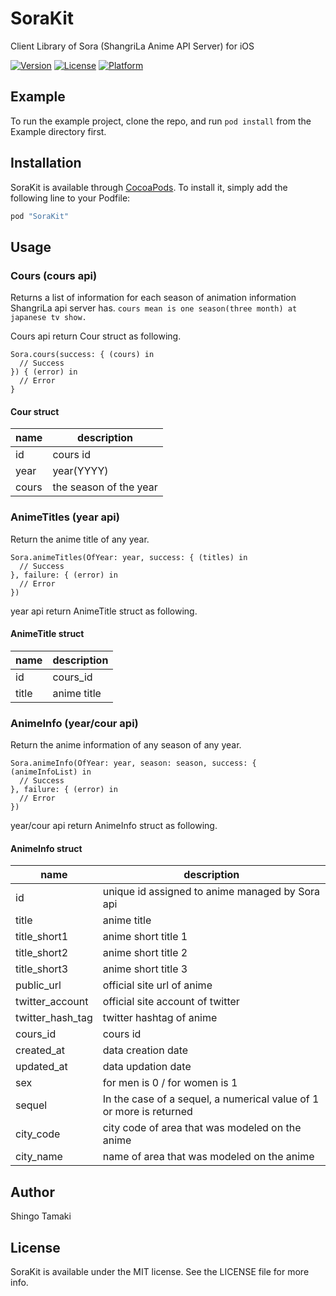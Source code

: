 # SoraKit

Client Library of Sora (ShangriLa Anime API Server) for iOS

<!-- [![CI Status](http://img.shields.io/travis/Shingo Tamaki/SoraKit.svg?style=flat)](https://travis-ci.org/Shingo Tamaki/SoraKit) -->
[![Version](https://img.shields.io/cocoapods/v/SoraKit.svg?style=flat)](http://cocoapods.org/pods/SoraKit)
[![License](https://img.shields.io/cocoapods/l/SoraKit.svg?style=flat)](http://cocoapods.org/pods/SoraKit)
[![Platform](https://img.shields.io/cocoapods/p/SoraKit.svg?style=flat)](http://cocoapods.org/pods/SoraKit)

## Example

To run the example project, clone the repo, and run `pod install` from the Example directory first.

## Installation

SoraKit is available through [CocoaPods](http://cocoapods.org). To install
it, simply add the following line to your Podfile:

```ruby
pod "SoraKit"
```

## Usage

### Cours (cours api)
Returns a list of information for each season of animation information ShangriLa api server has. `cours mean is one season(three month) at japanese tv show.`

Cours api return Cour struct as following.

```
Sora.cours(success: { (cours) in
  // Success
}) { (error) in
  // Error
}
```

#### Cour struct
|name|description|
|---|---|
|id|cours id|
|year| year(YYYY)|
|cours| the season of the year|


### AnimeTitles (year api)
Return the anime title of any year.

```
Sora.animeTitles(OfYear: year, success: { (titles) in
  // Success
}, failure: { (error) in
  // Error
})
```
year api return AnimeTitle struct as following.

#### AnimeTitle struct
|name|description|
|---|---|
|id|cours_id|
|title| anime title|

### AnimeInfo (year/cour api)

Return the anime information of any season of any year.

```
Sora.animeInfo(OfYear: year, season: season, success: { (animeInfoList) in
  // Success
}, failure: { (error) in
  // Error
})
```

year/cour api return AnimeInfo struct as following.

#### AnimeInfo struct

|name|description|
|---|---|
|id|unique id assigned to anime managed by Sora api|
|title|anime title|
|title_short1|anime short title 1|
|title_short2|anime short title 2|
|title_short3|anime short title 3|
|public_url| official site url of anime|
|twitter_account|official site account of twitter|
|twitter_hash_tag|twitter hashtag of anime|
|cours_id|cours id|
|created_at|data creation date|
|updated_at|data updation date|
|sex|for men is 0 / for women is 1|
|sequel|In the case of a sequel, a numerical value of 1 or more is returned|
|city_code|city code of area that was modeled on the anime|
|city_name|name of area that was modeled on the anime|

## Author

Shingo Tamaki

## License

SoraKit is available under the MIT license. See the LICENSE file for more info.
